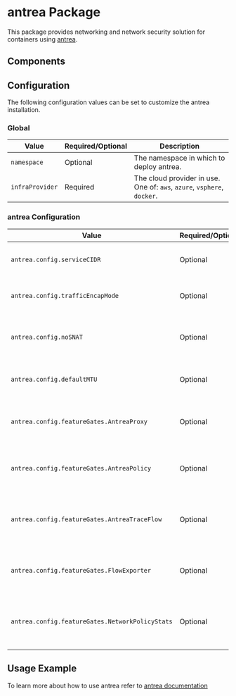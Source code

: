 # antrea Package

This package provides networking and network security solution for containers using [antrea](https://antrea.io/).

## Components

## Configuration

The following configuration values can be set to customize the antrea installation.

### Global

| Value | Required/Optional | Description |
|-------|-------------------|-------------|
| `namespace` | Optional | The namespace in which to deploy antrea. |
| `infraProvider` | Required | The cloud provider in use. One of: `aws`, `azure`, `vsphere`, `docker`. |

### antrea Configuration

| Value | Required/Optional | Description |
|-------|-------------------|-------------|
| `antrea.config.serviceCIDR` | Optional | The service CIDR to use. Default: `10.96.0.0/12` |
| `antrea.config.trafficEncapMode` | Optional | The traffic encapsulation mode. Default: `encap` |
| `antrea.config.noSNAT` | Optional | Boolean flag to enable/disable SNAT. Default: `false`. |
| `antrea.config.defaultMTU` | Optional | MTU to use. Default: `null` (Antrea will autodetect). |
| `antrea.config.featureGates.AntreaProxy` | Optional | Boolean flag to enable/disable antrea proxy. Default: `false`. |
| `antrea.config.featureGates.AntreaPolicy` | Optional | Boolean flag to enable/disable antrea policy. Default: `true`. |
| `antrea.config.featureGates.AntreaTraceFlow` | Optional | Boolean flag to enable/disable antrea traceflow. Default: `false`. |
| `antrea.config.featureGates.FlowExporter`| Optional | Boolean flag to enable/disable flow exporter. Default: `false`. |
| `antrea.config.featureGates.NetworkPolicyStats` | Optional | Boolean flag to enable/disable network policy stats. Default: `false`. |

## Usage Example

To learn more about how to use antrea refer to [antrea documentation](https://antrea.io/docs/v0.11.3/)